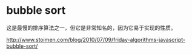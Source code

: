 # bubble sort  

这是最慢的排序算法之一，但它是非常知名的，因为它易于实现的性质。  

http://www.stoimen.com/blog/2010/07/09/friday-algorithms-javascript-bubble-sort/  



